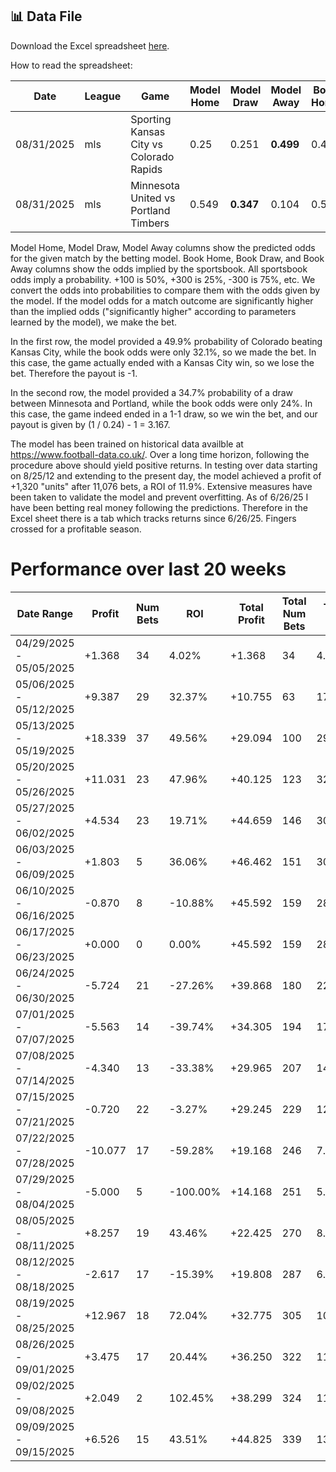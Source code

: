 ## 📊 Data File
Download the Excel spreadsheet [here](./out.xlsx).

How to read the spreadsheet:
<table>
  <thead>
    <tr>
      <th>Date</th>
      <th>League</th>
      <th>Game</th>
      <th>Model Home</th>
      <th>Model Draw</th>
      <th>Model Away</th>
      <th>Book Home</th>
      <th>Book Draw</th>
      <th>Book Away</th>
      <th>Prediction</th>
      <th>Result</th>
      <th>Bet Size</th>
      <th>Payout</th>
      <th>Cum Sum</th>
    </tr>
  </thead>
  <tbody>
    <tr>
      <td>08/31/2025</td>
      <td>mls</td>
      <td>Sporting Kansas City vs Colorado Rapids</td>
      <td>0.25</td>
      <td>0.251</td>
      <td><b>0.499</b></td>
      <td>0.481</td>
      <td>0.234</td>
      <td><b>0.321</b></td>
      <td style="background-color:#ff6666; color:white"><b>Away</b></td>
      <td>4-2</td>
      <td>1</td>
      <td>-1</td>
      <td>1396.944</td>
    </tr>
    <tr>
      <td>08/31/2025</td>
      <td>mls</td>
      <td>Minnesota United vs Portland Timbers</td>
      <td>0.549</td>
      <td><b>0.347</b></td>
      <td>0.104</td>
      <td>0.559</td>
      <td><b>0.24</b></td>
      <td>0.235</td>
      <td style="background-color:#33cc33; color:white"><b>Draw</b></td>
      <td>1-1</td>
      <td>1</td>
      <td>3.167</td>
      <td>1400.111</td>
    </tr>
  </tbody>
</table>

Model Home, Model Draw, Model Away columns show the predicted odds for the given match by the betting model. Book Home, Book Draw, and Book Away columns show the odds implied by the sportsbook. All sportsbook odds imply a probability. +100 is 50%, +300 is 25%, -300 is 75%, etc. We convert the odds into probabilities to compare them with the odds given by the model. If the model odds for a match outcome are significantly higher than the implied odds ("significantly higher" according to parameters learned by the model), we make the bet.

In the first row, the model provided a 49.9% probability of Colorado beating Kansas City, while the book odds were only 32.1%, so we made the bet. In this case, the game actually ended with a Kansas City win, so we lose the bet. Therefore the payout is -1.

In the second row, the model provided a 34.7% probability of a draw between Minnesota and Portland, while the book odds were only 24%. In this case, the game indeed ended in a 1-1 draw, so we win the bet, and our payout is given by (1 / 0.24) - 1 = 3.167.

The model has been trained on historical data availble at https://www.football-data.co.uk/. Over a long time horizon, following the procedure above should yield positive returns. In testing over data starting on 8/25/12 and extending to the present day, the model achieved a profit of +1,320 "units" after 11,076 bets, a ROI of 11.9%. Extensive measures have been taken to validate the model and prevent overfitting. As of 6/26/25 I have been betting real money following the predictions. Therefore in the Excel sheet there is a tab which tracks returns since 6/26/25. Fingers crossed for a profitable season.


# Performance over last 20 weeks

| Date Range | Profit | Num Bets | ROI | Total Profit | Total Num Bets | Total ROI |
|---------------------|--------|----------|-------|--------------|----------------|-----------|
| 04/29/2025 - 05/05/2025 | +1.368 | 34 | 4.02% | +1.368 | 34 | 4.02% |
| 05/06/2025 - 05/12/2025 | +9.387 | 29 | 32.37% | +10.755 | 63 | 17.07% |
| 05/13/2025 - 05/19/2025 | +18.339 | 37 | 49.56% | +29.094 | 100 | 29.09% |
| 05/20/2025 - 05/26/2025 | +11.031 | 23 | 47.96% | +40.125 | 123 | 32.62% |
| 05/27/2025 - 06/02/2025 | +4.534 | 23 | 19.71% | +44.659 | 146 | 30.59% |
| 06/03/2025 - 06/09/2025 | +1.803 | 5 | 36.06% | +46.462 | 151 | 30.77% |
| 06/10/2025 - 06/16/2025 | -0.870 | 8 | -10.88% | +45.592 | 159 | 28.67% |
| 06/17/2025 - 06/23/2025 | +0.000 | 0 | 0.00% | +45.592 | 159 | 28.67% |
| 06/24/2025 - 06/30/2025 | -5.724 | 21 | -27.26% | +39.868 | 180 | 22.15% |
| 07/01/2025 - 07/07/2025 | -5.563 | 14 | -39.74% | +34.305 | 194 | 17.68% |
| 07/08/2025 - 07/14/2025 | -4.340 | 13 | -33.38% | +29.965 | 207 | 14.48% |
| 07/15/2025 - 07/21/2025 | -0.720 | 22 | -3.27% | +29.245 | 229 | 12.77% |
| 07/22/2025 - 07/28/2025 | -10.077 | 17 | -59.28% | +19.168 | 246 | 7.79% |
| 07/29/2025 - 08/04/2025 | -5.000 | 5 | -100.00% | +14.168 | 251 | 5.64% |
| 08/05/2025 - 08/11/2025 | +8.257 | 19 | 43.46% | +22.425 | 270 | 8.31% |
| 08/12/2025 - 08/18/2025 | -2.617 | 17 | -15.39% | +19.808 | 287 | 6.90% |
| 08/19/2025 - 08/25/2025 | +12.967 | 18 | 72.04% | +32.775 | 305 | 10.75% |
| 08/26/2025 - 09/01/2025 | +3.475 | 17 | 20.44% | +36.250 | 322 | 11.26% |
| 09/02/2025 - 09/08/2025 | +2.049 | 2 | 102.45% | +38.299 | 324 | 11.82% |
| 09/09/2025 - 09/15/2025 | +6.526 | 15 | 43.51% | +44.825 | 339 | 13.22% |
